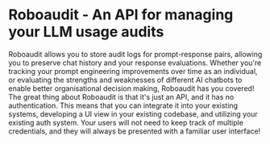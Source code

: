 # Roboaudit - An API for managing your LLM usage audits
Roboaudit allows you to store audit logs for prompt-response pairs, allowing you to preserve chat history and your response evaluations.
Whether you're tracking your prompt engineering improvements over time as an individual, or evaluating the strengths and weaknesses of different AI chatbots
to enable better organisational decision making, Roboaudit has you covered! The great thing about Roboaudit is that it's just an API, and it has no authentication. This means that
you can integrate it into your existing systems, developing a UI view in your existing codebase, and utilizing your existing auth system. Your users will not need to keep track
of multiple credentials, and they will always be presented with a familiar user interface!

